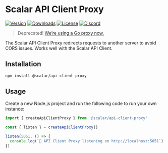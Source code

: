 # Scalar API Client Proxy

[![Version](https://img.shields.io/npm/v/%40scalar/api-client-proxy)](https://www.npmjs.com/package/@scalar/api-client-proxy)
[![Downloads](https://img.shields.io/npm/dm/%40scalar/api-client-proxy)](https://www.npmjs.com/package/@scalar/api-client-proxy)
[![License](https://img.shields.io/npm/l/%40scalar%2Fapi-client-proxy)](https://www.npmjs.com/package/@scalar/api-client-proxy)
[![Discord](https://img.shields.io/discord/1135330207960678410?style=flat&color=5865F2)](https://discord.gg/scalar)

> Deprecated! [We’re using a Go proxy now.](https://github.com/khulnasoft/scalar/tree/main/examples/proxy-server)

The Scalar API Client Proxy redirects requests to another server to avoid CORS issues. Works well with the Scalar API Client.

## Installation

```bash
npm install @scalar/api-client-proxy
```

## Usage

Create a new Node.js project and run the following code to run your own instance:

```ts
import { createApiClientProxy } from '@scalar/api-client-proxy'

const { listen } = createApiClientProxy()

listen(5051, () => {
  console.log(`🥤 API Client Proxy listening on http://localhost:5051`)
})
```
